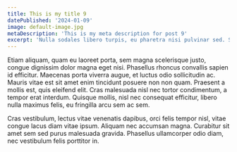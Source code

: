 ```yaml
---
title: This is my title 9
datePublished: '2024-01-09'
image: default-image.jpg
metaDescription: 'This is my meta description for post 9'
excerpt: 'Nulla sodales libero turpis, eu pharetra nisi pulvinar sed. Sed eget tempus purus. Praesent ultrices dictum nulla, eget accumsan massa rutrum a'
---
```


Etiam aliquam, quam eu laoreet porta, sem magna scelerisque justo, congue dignissim dolor magna eget nisi. Phasellus rhoncus convallis sapien id efficitur. Maecenas porta viverra augue, et luctus odio sollicitudin ac. Mauris vitae est sit amet enim tincidunt posuere non non quam. Praesent a mollis est, quis eleifend elit. Cras malesuada nisl nec tortor condimentum, a tempor erat interdum. Quisque mollis, nisl nec consequat efficitur, libero nulla maximus felis, eu fringilla arcu sem ac sem.

Cras vestibulum, lectus vitae venenatis dapibus, orci felis tempor nisl, vitae congue lacus diam vitae ipsum. Aliquam nec accumsan magna. Curabitur sit amet sem sed purus malesuada gravida. Phasellus ullamcorper odio diam, nec vestibulum felis porttitor in.
